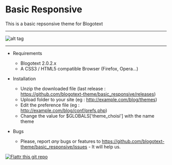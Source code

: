 Basic Responsive
================

This is a basic repsonsive theme for Blogotext

---

![alt tag](http://www.xoofoo.org/uploads/thm_blogotext/basic_responsive.png)

---

- Requirements
  * Blogotext 2.0.2.x
  * A CSS3 / HTML5 compatible Browser (Firefox, Opera…)

- Installation
  * Unzip the downloaded file (last release : https://github.com/blogotext-theme/basic_responsive/releases)
  * Upload folder to your site (eg : http://example.com/blog/themes)
  * Edit the preference file  (eg : http://example.com/blog/conf/prefs.php)
  * Change the value for $GLOBALS['theme_choisi'] with the name theme

- Bugs
  * Please, report *any* bugs or features to https://github.com/blogotext-theme/basic_responsive/issues - It will help us.



 [![Flattr this git repo](http://api.flattr.com/button/flattr-badge-large.png)](http://flattr.com/thing/734525/Blogotext)
